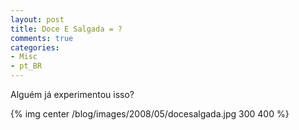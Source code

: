 ```yaml
---
layout: post
title: Doce E Salgada = ?
comments: true
categories:
- Misc
- pt_BR
---
```

Alguém já experimentou isso?

{% img center /blog/images/2008/05/docesalgada.jpg 300 400 %}